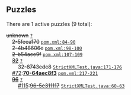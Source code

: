 ## Puzzles

There are 1 active puzzles (9 total):


<del>unknown</del> [`?`](../master/?)<br/>
&nbsp;&nbsp;&nbsp;&nbsp;<del>2-5feea170</del> [`pom.xml:84-90`](../master/pom.xml#L84-L90)<br/>
&nbsp;&nbsp;&nbsp;&nbsp;<del>2-4b48606c</del> [`pom.xml:98-100`](../master/pom.xml#L98-L100)<br/>
&nbsp;&nbsp;&nbsp;&nbsp;<del>2-b54ace9f</del> [`pom.xml:107-109`](../master/pom.xml#L107-L109)<br/>
&nbsp;&nbsp;&nbsp;&nbsp;[<del>32</del>](https://github.com/jcabi/jcabi-xml/issues/32) [`?`](../master/?)<br/>
&nbsp;&nbsp;&nbsp;&nbsp;&nbsp;&nbsp;&nbsp;&nbsp;<del>32-8743edc8</del> [`StrictXMLTest.java:171-176`](../master/src/test/java/com/jcabi/xml/StrictXMLTest.java#L171-L176)<br/>
&nbsp;&nbsp;&nbsp;&nbsp;[#72](https://github.com/jcabi/jcabi-xml/issues/72):[**70-64aec8f3**](https://github.com/jcabi/jcabi-xml/issues/72) [`pom.xml:217-221`](../master/pom.xml#L217-L221)<br/>
&nbsp;&nbsp;&nbsp;&nbsp;[<del>96</del>](https://github.com/jcabi/jcabi-xml/issues/96) [`?`](../master/?)<br/>
&nbsp;&nbsp;&nbsp;&nbsp;&nbsp;&nbsp;&nbsp;&nbsp;[#115](https://github.com/jcabi/jcabi-xml/issues/115):[<del>96-5e311117</del>](https://github.com/jcabi/jcabi-xml/issues/115) [`StrictXMLTest.java:60-63`](../master/src/test/java/com/jcabi/xml/StrictXMLTest.java#L60-L63)<br/>